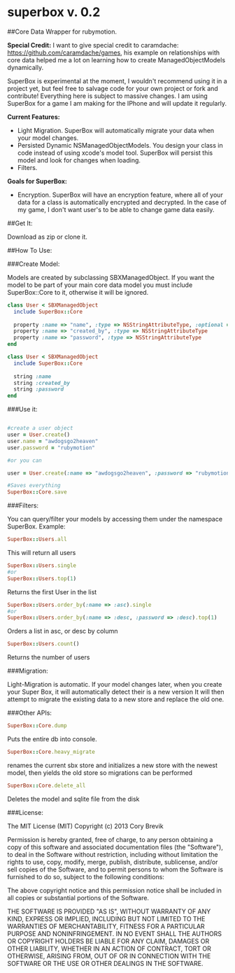superbox v. 0.2
========

##Core Data Wrapper for rubymotion.

**Special Credit:**
I want to give special credit to caramdache: https://github.com/caramdache/games,
his example on relationships with core data helped me a lot on learning how to create ManagedObjectModels dynamically.

SuperBox is experimental at the moment, I wouldn't recommend using it in a project yet, but feel free to salvage code for your own project or fork and contribute! Everything here is subject to massive changes.  I am using SuperBox for a game I am making for the IPhone and will update it regularly.

**Current Features:**

- Light Migration. SuperBox will automatically migrate your data when your model changes.
- Persisted Dynamic NSManagedObjectModels. You design your class in code instead of using xcode's model tool. SuperBox will persist this model and look for changes when loading.
- Filters.

**Goals for SuperBox:**

- Encryption. SuperBox will have an encryption feature, where all of your data for a class is automatically encrypted and decrypted. In the case of my game, I don't want user's to be able to change
  game data easily.

##Get It:

Download as zip or clone it.

##How To Use:

###Create Model:

Models are created by subclassing SBXManagedObject. If you want the model to be part of your main core data model you must include
SuperBox::Core to it, otherwise it will be ignored. 

```ruby
class User < SBXManagedObject
  include SuperBox::Core
  
  property :name => "name", :type => NSStringAttributeType, :optional => true
  property :name => "created_by", :type => NSStringAttributeType
  property :name => "password", :type => NSStringAttributeType
end
```

```ruby
class User < SBXManagedObject
  include SuperBox::Core
  
  string :name
  string :created_by
  string :password
end
```

###Use it:

```ruby

#create a user object
user = User.create()
user.name = "awdogsgo2heaven"
user.password = "rubymotion"

#or you can

user = User.create(:name => "awdogsgo2heaven", :password => "rubymotion")

#Saves everything
SuperBox::Core.save
```

###Filters:

You can query/filter your models by accessing them under the namespace SuperBox. Example:

```ruby
SuperBox::Users.all
```
This will return all users

```ruby
SuperBox::Users.single
#or
SuperBox::Users.top(1)
```
Returns the first User in the list

```ruby
SuperBox::Users.order_by(:name => :asc).single
#or
SuperBox::Users.order_by(:name => :desc, :password => :desc).top(1)
```
Orders a list in asc, or desc by column

```ruby
SuperBox::Users.count()
```
Returns the number of users


###Migration:

Light-Migration is automatic. If your model changes later, when you create your Super Box, it will automatically detect their is a new version
It will then attempt to migrate the existing data to a new store and replace the old one.  

###Other APIs:

```ruby
SuperBox::Core.dump 
```
Puts the entire db into console. 

```ruby
SuperBox::Core.heavy_migrate 
```
renames the current sbx store and initializes a new store with the newest model, then yields the old store so migrations
can be performed

```ruby
SuperBox::Core.delete_all
```
Deletes the model and sqlite file from the disk

###License:

The MIT License (MIT)
Copyright (c) 2013 Cory Brevik

Permission is hereby granted, free of charge, to any person obtaining a copy of this software and associated documentation files (the "Software"), to deal in the Software without restriction, including without limitation the rights to use, copy, modify, merge, publish, distribute, sublicense, and/or sell copies of the Software, and to permit persons to whom the Software is furnished to do so, subject to the following conditions:

The above copyright notice and this permission notice shall be included in all copies or substantial portions of the Software.

THE SOFTWARE IS PROVIDED "AS IS", WITHOUT WARRANTY OF ANY KIND, EXPRESS OR IMPLIED, INCLUDING BUT NOT LIMITED TO THE WARRANTIES OF MERCHANTABILITY, FITNESS FOR A PARTICULAR PURPOSE AND NONINFRINGEMENT. IN NO EVENT SHALL THE AUTHORS OR COPYRIGHT HOLDERS BE LIABLE FOR ANY CLAIM, DAMAGES OR OTHER LIABILITY, WHETHER IN AN ACTION OF CONTRACT, TORT OR OTHERWISE, ARISING FROM, OUT OF OR IN CONNECTION WITH THE SOFTWARE OR THE USE OR OTHER DEALINGS IN THE SOFTWARE.





